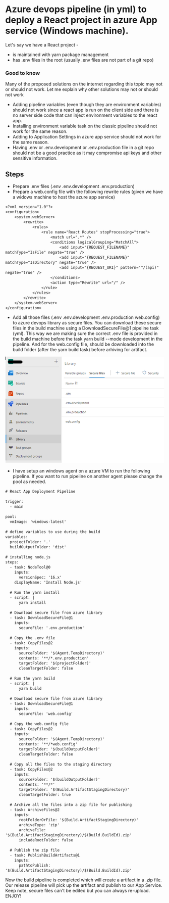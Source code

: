 # Azure devops pipeline (in yml) to deploy a React project in azure App service (Windows machine).

Let's say we have a React project -

- is maintained with yarn package management
- has .env files in the root (usually .env files are not part of a git repo)

### Good to know 
Many of the proposed solutions on the internet regarding this topic may not or should not work. Let me explain why other solutions may not or should not work 

- Adding pipeline variables (even though they are environment variables) should not work since a react app is run on the client side and there is no server side code that can inject environment variables to the react app.
- Installing environment variable task on the classic pipeline should not work for the same reason.
- Adding to Application Settings in azure app service should not work for the same reason.
- Having .env or .env.development or .env.production file in a git repo should not be a good practice as it may compromise api keys and other sensitive information.


## Steps

- Prepare .env files (.env .env.development .env.production)
- Prepare a web.config file with the following rewrite rules (given we have a widows machine to host the azure app service)

```
<?xml version="1.0"?>
<configuration>
	<system.webServer>
		<rewrite>
			<rules>
				<rule name="React Routes" stopProcessing="true">
					<match url=".*" />
					<conditions logicalGrouping="MatchAll">
						<add input="{REQUEST_FILENAME}" matchType="IsFile" negate="true" />
						<add input="{REQUEST_FILENAME}" matchType="IsDirectory" negate="true" />
						<add input="{REQUEST_URI}" pattern="^/(api)" negate="true" />
					</conditions>
					<action type="Rewrite" url="/" />
				</rule>
			</rules>
		</rewrite>
	</system.webServer>
</configuration>
```

- Add all those files (.env .env.development .env.production web.config) to azure devops library as secure files. You can download these secure files in the build machine using a DownloadSecureFile@1 pipeline task (yml). This way we are making sure the correct .env file is provided in the build machine before the task yarn build --mode development in the pipeline. And for the web.config file, should be downloaded into the build folder (after the yarn build task) before arhiving for artifact.

<img src="/azure-library.png" />

- I have setup an windows agent on a azure VM to run the following pipeline. If you want to run pipeline on another agent please change the pool as needed.

```
# React App Deployment Pipeline

trigger:
  - main

pool:
  vmImage: 'windows-latest'

# define variables to use during the build
variables:
  projectFolder: '.'
  buildOutputFolder: 'dist'

# installing node.js
steps:
  - task: NodeTool@0
    inputs:
      versionSpec: '16.x'
    displayName: 'Install Node.js'

  # Run the yarn install
  - script: |
      yarn install

  # Download secure file from azure library
  - task: DownloadSecureFile@1
    inputs:
      secureFile: '.env.production'

  # Copy the .env file
  - task: CopyFiles@2
    inputs:
      sourceFolder: '$(Agent.TempDirectory)'
      contents: '**/*.env.production'
      targetFolder: '$(projectFolder)'
      cleanTargetFolder: false

  # Run the yarn build
  - script: |
      yarn build

  # Download secure file from azure library
  - task: DownloadSecureFile@1
    inputs:
      secureFile: 'web.config'

  # Copy the web.config file
  - task: CopyFiles@2
    inputs:
      sourceFolder: '$(Agent.TempDirectory)'
      contents: '**/*web.config'
      targetFolder: '$(buildOutputFolder)'
      cleanTargetFolder: false

  # Copy all the files to the staging directory
  - task: CopyFiles@2
    inputs:
      sourceFolder: '$(buildOutputFolder)'
      contents: '**/*'
      targetFolder: '$(Build.ArtifactStagingDirectory)'
      cleanTargetFolder: true

  # Archive all the files into a zip file for publishing
  - task: ArchiveFiles@2
    inputs:
      rootFolderOrFile: '$(Build.ArtifactStagingDirectory)'
      archiveType: 'zip'
      archiveFile: '$(Build.ArtifactStagingDirectory)/$(Build.BuildId).zip'
      includeRootFolder: false

  # Publish the zip file
  - task: PublishBuildArtifacts@1
    inputs:
      pathtoPublish: '$(Build.ArtifactStagingDirectory)/$(Build.BuildId).zip'
```      

Now the build pipeline is completed which will create a artifact in a .zip file. Our release pipeline will pick up the artifact and publish to our App Service. Keep note, secure files can't be edited but you can always re-upload. ENJOY!

